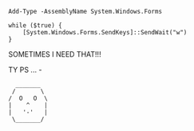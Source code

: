 
```
Add-Type -AssemblyName System.Windows.Forms

while ($true) {
    [System.Windows.Forms.SendKeys]::SendWait("w")
}
```


SOMETIMES I NEED THAT!!! 

TY PS ... - 

``` 
  _______
 /       \
/  O   O  \
|    ^    |
|   '-'   |
 \_______/
```

